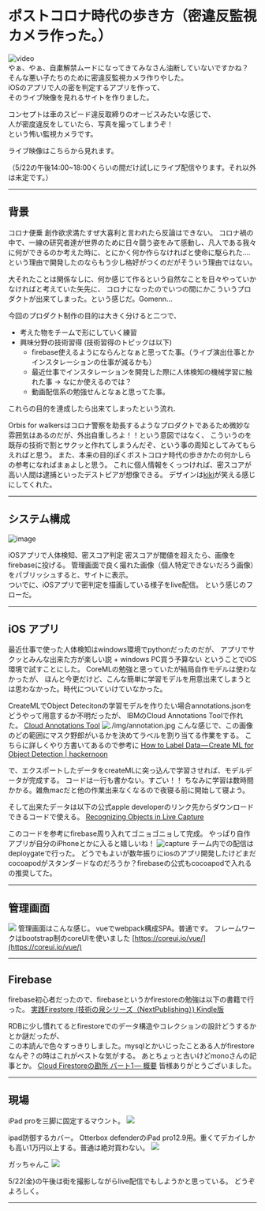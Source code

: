 # ポストコロナ時代の歩き方（密違反監視カメラ作った。）
![video](./video/output2.gif)<br>
やぁ、やぁ、自粛解禁ムードになってきてみなさん油断していないですかね？  
そんな悪い子たちのために密違反監視カメラ作りやした。    
iOSのアプリで人の密を判定するアプリを作って、   
そのライブ映像を見れるサイトを作りました。 

コンセプトは車のスピード違反取締りのオービスみたいな感じで、  
人が密度違反をしていたら、写真を撮ってしまうぞ！  
という怖い監視カメラです。

ライブ映像はこちらから見れます。  
<!-- https://orbisforwalkers.tokyo    -->
（5/22の午後14:00~18:00くらいの間だけ試しにライブ配信やります。それ以外は未定です。）

---
## 背景
コロナ便乗 創作欲求満たすぜ大喜利と言われたら反論はできない。 
コロナ禍の中で、一線の研究者達が世界のために日々闘う姿をみて感動し、凡人である我々に何ができるのか考えた時に、とにかく何か作らなければと使命に駆られた....  
という理由で開発したのならもう少し格好がつくのだがそういう理由ではない。

大それたことは関係なしに、何か感じて作るという自然なことを日々やっていかなければと考えていた矢先に、
コロナになったのでいつの間にかこういうプロダクトが出来てしまった。という感じだ。Gomenn...  

今回のプロダクト制作の目的は大きく分けると二つで、

 - 考えた物をチームで形にしていく練習  
 - 興味分野の技術習得 (技術習得のトピックは以下)
    - firebase使えるようにならんとなぁと思ってた事。（ライブ演出仕事とかインスタレーションの仕事が減るかも）
    - 最近仕事でインスタレーションを開発した際に人体検知の機械学習に触れた事 -> なにか使えるのでは？
    - 動画配信系の勉強せんとなぁと思ってた事。


これらの目的を達成したら出来てしまったという流れ.

Orbis for walkersはコロナ警察を助長するようなプロダクトであるため微妙な雰囲気はあるのだが、外出自重しろよ！！という意図ではなく、 
こういうのを既存の技術で割とサクッと作れてしまうんだぞ、という事の周知としてみてもらえればと思う。
また、本来の目的ぽくポストコロナ時代の歩きかたの何かしらの参考になればまぁよしと思う。
これに個人情報をくっつければ、密スコアが高い人間は逮捕といったデストピアが想像できる。
デザインは[kiki](https://www.instagram.com/kikigawa/?hl=en)が笑える感じにしてくれた。

---

## システム構成
![image](./diagram.drawio.svg?data=234fasdffdaasdfsdfdfsdsadraasdfsf5)

iOSアプリで人体検知、密スコア判定 
密スコアが閾値を超えたら、画像をfirebaseに投げる。
管理画面で良く撮れた画像（個人特定できないだろう画像）をパブリッシュすると、サイトに表示。  
ついでに、iOSアプリで密判定を描画している様子をlive配信。
という感じのフローだ。

---
## iOS アプリ
最近仕事で使った人体検知はwindows環境でpythonだったのだが、
アプリでサクッとみんな出来た方が楽しい説 + windows PC買う予算ない
ということでiOS環境で試すことにした。
CoreMLの勉強と思っていたが結局自作モデルは使わなかったが、
ほんと今更だけど、こんな簡単に学習モデルを用意出来てしまうとは思わなかった。時代についていけていなかった。

CreateMLでObject Detecitonの学習モデルを作りたい場合annotations.jsonをどうやって用意するか不明だったが、
IBMのCloud Annotations Toolで作れた。 
[Cloud Annotations Tool](https://cloud.annotations.ai/login)
![./img/annotation.jpg](./img/annotation.jpg)
こんな感じで、この画像のどの範囲にマスク野郎がいるかを決めてラベルを割り当てる作業をする。
こちらに詳しくやり方書いてあるので参考に
[How to Label Data — Create ML for Object Detection | hackernoon](https://hackernoon.com/how-to-label-data-create-ml-for-object-detection-82043957b5cb)

で、エクスポートしたデータをcreateMLに突っ込んで学習させれば、モデルデータが完成する。
コードは一行も書かない。すごい！！
ちなみに学習は数時間かかる。雑魚macだと他の作業出来なくなるので夜寝る前に開始して寝よう。 

そして出来たデータは以下の公式apple developerのリンク先からダウンロードできるコードで使える。 
[Recognizing Objects in Live Capture](https://developer.apple.com/documentation/vision/recognizing_objects_in_live_capture)


このコードを参考にfirebase周り入れてゴニョゴニョして完成。
やっぱり自作アプリが自分のiPhoneとかに入ると嬉しいね！ 
![capture](./img/iphonese.png) 
チーム内での配信はdeploygateで行った。 
どうでもよいが数年振りにiosのアプリ開発したけどまだcocoapodがスタンダードなのだろうか？firebaseの公式もcocoapodで入れるの推奨してた。

---
## 管理画面
![](./img/cms.jpg)
管理画面はこんな感じ。 
vueでwebpack構成SPA。普通です。
フレームワークはbootstrap制のcoreUIを使いました
[https://coreui.io/vue/](https://coreui.io/vue/)

---
## Firebase
firebase初心者だったので、firebaseというかfirestoreの勉強は以下の書籍で行った。 
[実践Firestore (技術の泉シリーズ（NextPublishing）) Kindle版](https://www.amazon.co.jp/%E5%AE%9F%E8%B7%B5Firestore-%E6%8A%80%E8%A1%93%E3%81%AE%E6%B3%89%E3%82%B7%E3%83%AA%E3%83%BC%E3%82%BA%EF%BC%88NextPublishing%EF%BC%89-%E7%A6%8F%E7%94%B0-%E9%9B%84%E8%B2%B4-ebook/dp/B0851BGDQG/ref=sr_1_1?__mk_ja_JP=%E3%82%AB%E3%82%BF%E3%82%AB%E3%83%8A&dchild=1&keywords=firebase+firestore&qid=1590067868&sr=8-1)

RDBに少し慣れてるとfirestoreでのデータ構造やコレクションの設計どうするかとか謎だったが、  
この本読んで色々すっきりしました。mysqlとかいじったことある人がfirestoreなんぞ？の時はこれがベストな気がする。 
あとちょっと古いけどmonoさんの記事とか。
[Cloud Firestoreの勘所 パート1 — 概要](https://medium.com/google-cloud-jp/firestore1-a62405a7cd82) 
皆様ありがとうございました。

---
## 現場
iPad proを三脚に固定するマウント。
![](./img/mount.jpg)

ipad防御するカバー。
Otterbox defenderのiPad pro12.9用。重くてデカイしかも高い1万円以上する。普通は絶対買わない。
![](./img/otterbox.jpg)

ガッちゃんこ
![](./img/gacchanko.jpg)

5/22(金)の午後は街を撮影しながらlive配信でもしようかと思っている。
どうぞよろしく。

---